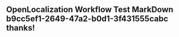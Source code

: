 <properties
ms.topic="hero-topic"
ms.test1="hero-topic"
ms.test2="test"/>

## OpenLocalization Workflow Test MarkDown b9cc5ef1-2649-47a2-b0d1-3f431555cabc thanks!
